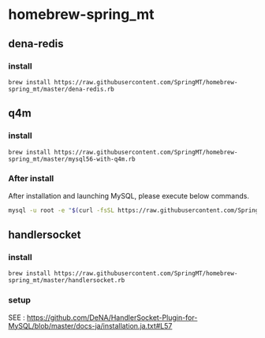 # homebrew-spring_mt
## dena-redis
### install

```
brew install https://raw.githubusercontent.com/SpringMT/homebrew-spring_mt/master/dena-redis.rb
```

## q4m
### install

```
brew install https://raw.githubusercontent.com/SpringMT/homebrew-spring_mt/master/mysql56-with-q4m.rb
```
### After install

After installation and launching MySQL, please execute below commands.

```bash
mysql -u root -e "$(curl -fsSL https://raw.githubusercontent.com/SpringMT/homebrew-spring_mt/master/q4m_install.sql)"
```

## handlersocket
### install

```
brew install https://raw.githubusercontent.com/SpringMT/homebrew-spring_mt/master/handlersocket.rb
```

### setup
SEE : https://github.com/DeNA/HandlerSocket-Plugin-for-MySQL/blob/master/docs-ja/installation.ja.txt#L57



